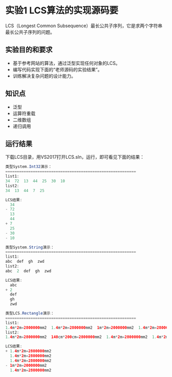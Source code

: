 # 实验1 LCS算法的实现源码要
LCS（Longest Common Subsequence）最长公共子序列，它是求两个字符串最长公共子序列的问题。

## 实验目的和要求
- 基于参考网站的算法，通过泛型实现任何对象的LCS。
- 编写代码实现下面的“老师源码的实验结果”。
- 训练解决复杂问题的设计能力。

## 知识点
- 泛型
- 运算符重载
- 二维数组
- 递归调用

## 运行结果

下载LCS目录，用VS2017打开LCS.sln，运行，即可看见下面的结果：

```java
类型System.Int32演示：
=========================================================
list1:
34  72  13  44  25  30  10
list2:
34  13  44  7  25

LCS结果:
  34
- 72
  13
  44
+ 7
  25
- 30
- 10

类型System.String演示：
=========================================================
list1:
abc  def  gh  zwd
list2:
abc  2  def  gh  zwd

LCS结果:
  abc
+ 2
  def
  gh
  zwd

类型LCS.Rectangle演示：
=========================================================
list1:
1.4m*2m=2800000mm2  1.4m*2m=2800000mm2  1m*2m=2000000mm2  1.4m*2m=2800000mm2
list2:
1.4m*2m=2800000mm2  140cm*200cm=2800000mm2  1.4m*2m=2800000mm2  1.4m*2m=2800000mm2

LCS结果:
+ 1.4m*2m=2800000mm2
  1.4m*2m=2800000mm2
  1.4m*2m=2800000mm2
- 1m*2m=2000000mm2
  1.4m*2m=2800000mm2

```